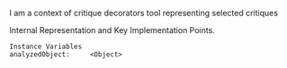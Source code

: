 I am a context of critique decorators tool representing selected critiques

 
Internal Representation and Key Implementation Points.

    Instance Variables
	analyzedObject:		<Object>